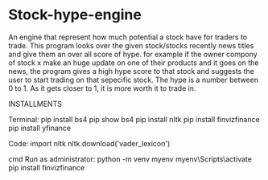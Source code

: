 # Stock-hype-engine

An engine that represent how much potential a stock have for traders to trade.
This program looks over the given stock/stocks recently news titles and give them an over all score of hype. for example if the owner compony of stock x make an huge update on one of their products and it goes on the news, the program gives a high hype score to that stock and suggests the user to start trading on that sepecific stock. The hype is a number between 0 to 1. As it gets closer to 1, it is more worth it to trade in.

INSTALLMENTS

Terminal:
pip install bs4
pip show bs4
pip install nltk
pip install finvizfinance
pip install yfinance

Code:
import nltk
nltk.download('vader_lexicon')

cmd Run as administrator:
python -m venv myenv
myenv\Scripts\activate
pip install finvizfinance

